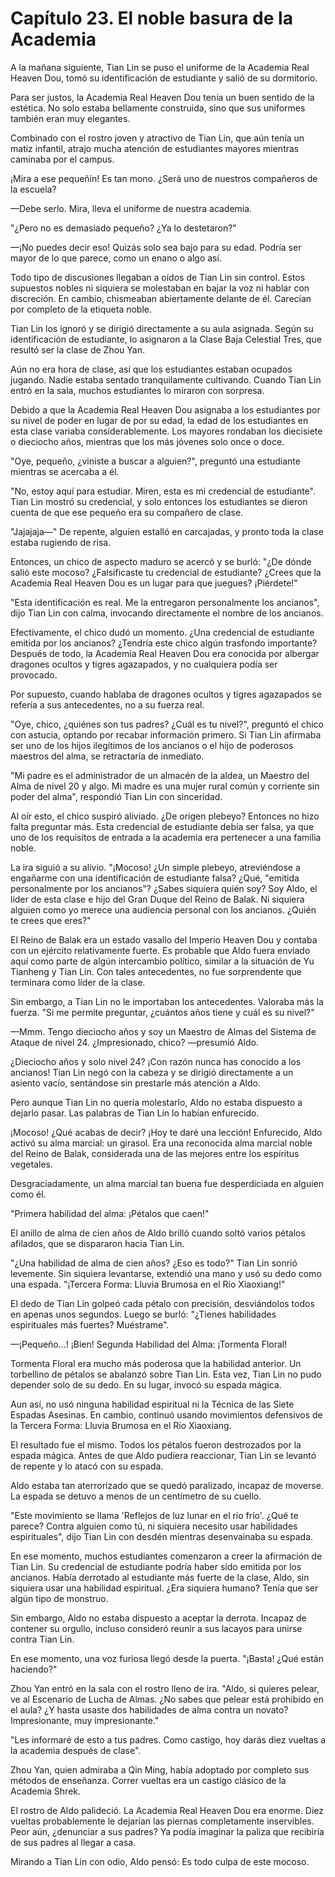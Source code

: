 
# Capítulo 23. El noble basura de la Academia


A la mañana siguiente, Tian Lin se puso el uniforme de la Academia Real Heaven Dou, tomó su identificación de estudiante y salió de su dormitorio.

Para ser justos, la Academia Real Heaven Dou tenía un buen sentido de la estética. No solo estaba bellamente construida, sino que sus uniformes también eran muy elegantes.

Combinado con el rostro joven y atractivo de Tian Lin, que aún tenía un matiz infantil, atrajo mucha atención de estudiantes mayores mientras caminaba por el campus.

¡Mira a ese pequeñín! Es tan mono. ¿Será uno de nuestros compañeros de la escuela?

—Debe serlo. Mira, lleva el uniforme de nuestra academia.

"¿Pero no es demasiado pequeño? ¿Ya lo destetaron?"

—¡No puedes decir eso! Quizás solo sea bajo para su edad. Podría ser mayor de lo que parece, como un enano o algo así.

Todo tipo de discusiones llegaban a oídos de Tian Lin sin control. Estos supuestos nobles ni siquiera se molestaban en bajar la voz ni hablar con discreción. En cambio, chismeaban abiertamente delante de él. Carecían por completo de la etiqueta noble.

Tian Lin los ignoró y se dirigió directamente a su aula asignada. Según su identificación de estudiante, lo asignaron a la Clase Baja Celestial Tres, que resultó ser la clase de Zhou Yan.

Aún no era hora de clase, así que los estudiantes estaban ocupados jugando. Nadie estaba sentado tranquilamente cultivando. Cuando Tian Lin entró en la sala, muchos estudiantes lo miraron con sorpresa.

Debido a que la Academia Real Heaven Dou asignaba a los estudiantes por su nivel de poder en lugar de por su edad, la edad de los estudiantes en esta clase variaba considerablemente. Los mayores rondaban los diecisiete o dieciocho años, mientras que los más jóvenes solo once o doce.

"Oye, pequeño, ¿viniste a buscar a alguien?", preguntó una estudiante mientras se acercaba a él.

"No, estoy aquí para estudiar. Miren, esta es mi credencial de estudiante". Tian Lin mostró su credencial, y solo entonces los estudiantes se dieron cuenta de que ese pequeño era su compañero de clase.

"Jajajaja—" De repente, alguien estalló en carcajadas, y pronto toda la clase estaba rugiendo de risa.

Entonces, un chico de aspecto maduro se acercó y se burló: "¿De dónde salió este mocoso? ¿Falsificaste tu credencial de estudiante? ¿Crees que la Academia Real Heaven Dou es un lugar para que juegues? ¡Piérdete!"

"Esta identificación es real. Me la entregaron personalmente los ancianos", dijo Tian Lin con calma, invocando directamente el nombre de los ancianos.

Efectivamente, el chico dudó un momento. ¿Una credencial de estudiante emitida por los ancianos? ¿Tendría este chico algún trasfondo importante? Después de todo, la Academia Real Heaven Dou era conocida por albergar dragones ocultos y tigres agazapados, y no cualquiera podía ser provocado.

Por supuesto, cuando hablaba de dragones ocultos y tigres agazapados se refería a sus antecedentes, no a su fuerza real.

"Oye, chico, ¿quiénes son tus padres? ¿Cuál es tu nivel?", preguntó el chico con astucia, optando por recabar información primero. Si Tian Lin afirmaba ser uno de los hijos ilegítimos de los ancianos o el hijo de poderosos maestros del alma, se retractaría de inmediato.

"Mi padre es el administrador de un almacén de la aldea, un Maestro del Alma de nivel 20 y algo. Mi madre es una mujer rural común y corriente sin poder del alma", respondió Tian Lin con sinceridad.

Al oír esto, el chico suspiró aliviado. ¿De origen plebeyo? Entonces no hizo falta preguntar más. Esta credencial de estudiante debía ser falsa, ya que uno de los requisitos de entrada a la academia era pertenecer a una familia noble.

La ira siguió a su alivio. "¡Mocoso! ¿Un simple plebeyo, atreviéndose a engañarme con una identificación de estudiante falsa? ¿Qué, "emitida personalmente por los ancianos"? ¿Sabes siquiera quién soy? Soy Aldo, el líder de esta clase e hijo del Gran Duque del Reino de Balak. Ni siquiera alguien como yo merece una audiencia personal con los ancianos. ¿Quién te crees que eres?"

El Reino de Balak era un estado vasallo del Imperio Heaven Dou y contaba con un ejército relativamente fuerte. Es probable que Aldo fuera enviado aquí como parte de algún intercambio político, similar a la situación de Yu Tianheng y Tian Lin. Con tales antecedentes, no fue sorprendente que terminara como líder de la clase.

Sin embargo, a Tian Lin no le importaban los antecedentes. Valoraba más la fuerza. "Si me permite preguntar, ¿cuántos años tiene y cuál es su nivel?"

—Mmm. Tengo dieciocho años y soy un Maestro de Almas del Sistema de Ataque de nivel 24. ¿Impresionado, chico? —presumió Aldo.

¿Dieciocho años y solo nivel 24? ¡Con razón nunca has conocido a los ancianos! Tian Lin negó con la cabeza y se dirigió directamente a un asiento vacío, sentándose sin prestarle más atención a Aldo.

Pero aunque Tian Lin no quería molestarlo, Aldo no estaba dispuesto a dejarlo pasar. Las palabras de Tian Lin lo habían enfurecido.

¡Mocoso! ¿Qué acabas de decir? ¡Hoy te daré una lección! Enfurecido, Aldo activó su alma marcial: un girasol. Era una reconocida alma marcial noble del Reino de Balak, considerada una de las mejores entre los espíritus vegetales.

Desgraciadamente, un alma marcial tan buena fue desperdiciada en alguien como él.

"Primera habilidad del alma: ¡Pétalos que caen!"

El anillo de alma de cien años de Aldo brilló cuando soltó varios pétalos afilados, que se dispararon hacia Tian Lin.

"¿Una habilidad de alma de cien años? ¿Eso es todo?" Tian Lin sonrió levemente. Sin siquiera levantarse, extendió una mano y usó su dedo como una espada. "¡Tercera Forma: Lluvia Brumosa en el Río Xiaoxiang!"

El dedo de Tian Lin golpeó cada pétalo con precisión, desviándolos todos en apenas unos segundos. Luego se burló: "¿Tienes habilidades espirituales más fuertes? Muéstrame".

—¡Pequeño...! ¡Bien! Segunda Habilidad del Alma: ¡Tormenta Floral!

Tormenta Floral era mucho más poderosa que la habilidad anterior. Un torbellino de pétalos se abalanzó sobre Tian Lin. Esta vez, Tian Lin no pudo depender solo de su dedo. En su lugar, invocó su espada mágica.

Aun así, no usó ninguna habilidad espiritual ni la Técnica de las Siete Espadas Asesinas. En cambio, continuó usando movimientos defensivos de la Tercera Forma: Lluvia Brumosa en el Río Xiaoxiang.

El resultado fue el mismo. Todos los pétalos fueron destrozados por la espada mágica. Antes de que Aldo pudiera reaccionar, Tian Lin se levantó de repente y lo atacó con su espada.

Aldo estaba tan aterrorizado que se quedó paralizado, incapaz de moverse. La espada se detuvo a menos de un centímetro de su cuello.

"Este movimiento se llama 'Reflejos de luz lunar en el río frío'. ¿Qué te parece? Contra alguien como tú, ni siquiera necesito usar habilidades espirituales", dijo Tian Lin con desdén mientras desenvainaba su espada.

En ese momento, muchos estudiantes comenzaron a creer la afirmación de Tian Lin. Su credencial de estudiante podría haber sido emitida por los ancianos. Había derrotado al estudiante más fuerte de la clase, Aldo, sin siquiera usar una habilidad espiritual. ¿Era siquiera humano? Tenía que ser algún tipo de monstruo.

Sin embargo, Aldo no estaba dispuesto a aceptar la derrota. Incapaz de contener su orgullo, incluso consideró reunir a sus lacayos para unirse contra Tian Lin.

En ese momento, una voz furiosa llegó desde la puerta. "¡Basta! ¿Qué están haciendo?"

Zhou Yan entró en la sala con el rostro lleno de ira. "Aldo, si quieres pelear, ve al Escenario de Lucha de Almas. ¿No sabes que pelear está prohibido en el aula? ¿Y hasta usaste dos habilidades de alma contra un novato? Impresionante, muy impresionante."

"Les informaré de esto a tus padres. Como castigo, hoy darás diez vueltas a la academia después de clase".

Zhou Yan, quien admiraba a Qin Ming, había adoptado por completo sus métodos de enseñanza. Correr vueltas era un castigo clásico de la Academia Shrek.

El rostro de Aldo palideció. La Academia Real Heaven Dou era enorme. Diez vueltas probablemente le dejarían las piernas completamente inservibles. Peor aún, ¿denunciar a sus padres? Ya podía imaginar la paliza que recibiría de sus padres al llegar a casa.

Mirando a Tian Lin con odio, Aldo pensó: Es todo culpa de este mocoso.